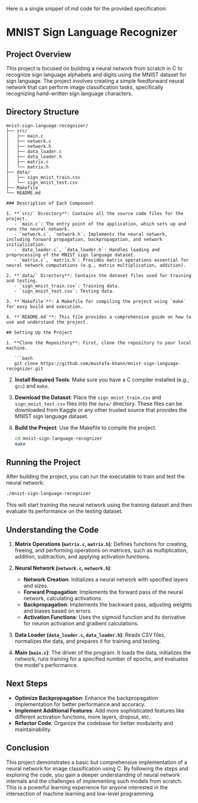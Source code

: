 Here is a single snippet of.md code for the provided specification:

# MNIST Sign Language Recognizer

## Project Overview

This project is focused on building a neural network from scratch in C to recognize sign language alphabets and digits using the MNIST dataset for sign language. The project involves creating a simple feedforward neural network that can perform image classification tasks, specifically recognizing hand-written sign language characters.

## Directory Structure

```plaintext
mnist-sign-language-recognizer/
├── src/
│   ├── main.c
│   ├── network.c
│   ├── network.h
│   ├── data_loader.c
│   ├── data_loader.h
│   ├── matrix.c
│   └── matrix.h
├── data/
│   ├── sign_mnist_train.csv
│   └── sign_mnist_test.csv
├── Makefile
└── README.md

### Description of Each Component

1. **`src/` Directory**: Contains all the source code files for the project.
   - `main.c`: The entry point of the application, which sets up and runs the neural network.
   - `network.c`, `network.h`: Implements the neural network, including forward propagation, backpropagation, and network initialization.
   - `data_loader.c`, `data_loader.h`: Handles loading and preprocessing of the MNIST sign language dataset.
   - `matrix.c`, `matrix.h`: Provides matrix operations essential for neural network computations (e.g., matrix multiplication, addition).

2. **`data/` Directory**: Contains the dataset files used for training and testing.
   - `sign_mnist_train.csv`: Training data.
   - `sign_mnist_test.csv`: Testing data.

3. **`Makefile`**: A Makefile for compiling the project using `make` for easy build and execution.

4. **`README.md`**: This file provides a comprehensive guide on how to use and understand the project.

## Setting Up the Project

1. **Clone the Repository**: First, clone the repository to your local machine.

   ```bash
   git clone https://github.com/mustafa-khann/mnist-sign-language-recognizer.git
   ```

2. **Install Required Tools**: Make sure you have a C compiler installed (e.g., `gcc`) and `make`.

3. **Download the Dataset**: Place the `sign_mnist_train.csv` and `sign_mnist_test.csv` files into the `data/` directory. These files can be downloaded from Kaggle or any other trusted source that provides the MNIST sign language dataset.

4. **Build the Project**: Use the Makefile to compile the project.

   ```bash
   cd mnist-sign-language-recognizer
   make
   ```

## Running the Project

After building the project, you can run the executable to train and test the neural network:

```bash
./mnist-sign-language-recognizer
```

This will start training the neural network using the training dataset and then evaluate its performance on the testing dataset.

## Understanding the Code

1. **Matrix Operations (`matrix.c`, `matrix.h`)**: Defines functions for creating, freeing, and performing operations on matrices, such as multiplication, addition, subtraction, and applying activation functions.

2. **Neural Network (`network.c`, `network.h`)**:
   - **Network Creation**: Initializes a neural network with specified layers and sizes.
   - **Forward Propagation**: Implements the forward pass of the neural network, calculating activations.
   - **Backpropagation**: Implements the backward pass, adjusting weights and biases based on errors.
   - **Activation Functions**: Uses the sigmoid function and its derivative for neuron activation and gradient calculations.

3. **Data Loader (`data_loader.c`, `data_loader.h`)**: Reads CSV files, normalizes the data, and prepares it for training and testing.

4. **Main (`main.c`)**: The driver of the program. It loads the data, initializes the network, runs training for a specified number of epochs, and evaluates the model's performance.

## Next Steps

- **Optimize Backpropagation**: Enhance the backpropagation implementation for better performance and accuracy.
- **Implement Additional Features**: Add more sophisticated features like different activation functions, more layers, dropout, etc.
- **Refactor Code**: Organize the codebase for better modularity and maintainability.

## Conclusion

This project demonstrates a basic but comprehensive implementation of a neural network for image classification using C. By following the steps and exploring the code, you gain a deeper understanding of neural network internals and the challenges of implementing such models from scratch. This is a powerful learning experience for anyone interested in the intersection of machine learning and low-level programming.
